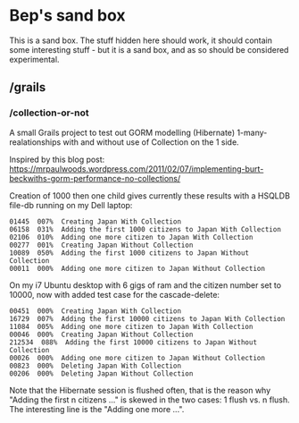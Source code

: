 Bep's sand box
=============
This is a sand box. The stuff hidden here should work, it should contain some interesting stuff - but it is a sand box, and as so should be considered experimental.

/grails
-------

### /collection-or-not

A small Grails project to test out GORM modelling (Hibernate) 1-many-realationships with and without use of Collection on the 1 side.

Inspired by this blog post: https://mrpaulwoods.wordpress.com/2011/02/07/implementing-burt-beckwiths-gorm-performance-no-collections/

Creation of 1000 then one child gives currently these results with a HSQLDB file-db running on my Dell laptop:

	01445  007%  Creating Japan With Collection
	06158  031%  Adding the first 1000 citizens to Japan With Collection
	02106  010%  Adding one more citizen to Japan With Collection
	00277  001%  Creating Japan Without Collection
	10089  050%  Adding the first 1000 citizens to Japan Without Collection
	00011  000%  Adding one more citizen to Japan Without Collection

On my i7 Ubuntu desktop with 6 gigs of ram and the citizen number set to 10000, now with added test case for the cascade-delete:

	00451  000%  Creating Japan With Collection
	16729  007%  Adding the first 10000 citizens to Japan With Collection
	11084  005%  Adding one more citizen to Japan With Collection
	00046  000%  Creating Japan Without Collection
	212534  088%  Adding the first 10000 citizens to Japan Without Collection
	00026  000%  Adding one more citizen to Japan Without Collection
	00823  000%  Deleting Japan With Collection
	00206  000%  Deleting Japan Without Collection


Note that the Hibernate session is flushed often, that is the reason why "Adding the first n citizens ..." is skewed in the two cases: 1 flush vs. n flush. The interesting line is the "Adding one more ...".

